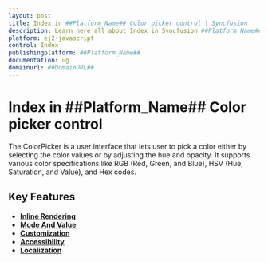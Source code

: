 ```yaml
---
layout: post
title: Index in ##Platform_Name## Color picker control | Syncfusion
description: Learn here all about Index in Syncfusion ##Platform_Name## Color picker control of Syncfusion Essential JS 2 and more.
platform: ej2-javascript
control: Index 
publishingplatform: ##Platform_Name##
documentation: ug
domainurl: ##DomainURL##
---
```


# Index in ##Platform_Name## Color picker control

The ColorPicker is a user interface that lets user to pick a color either by selecting the color values or by adjusting the hue and opacity. It supports various color specifications like RGB (Red, Green, and Blue), HSV (Hue, Saturation, and Value), and Hex codes.

## Key Features

* **[Inline Rendering](./es5-getting-started#inline-type)**
* **[Mode And Value](./mode-and-value#mode-and-value)**
* **[Customization](./how-to/customize-colorpicker)**
* **[Accessibility](./accessibility#accessibility)**
* **[Localization](./localization#localization)**

